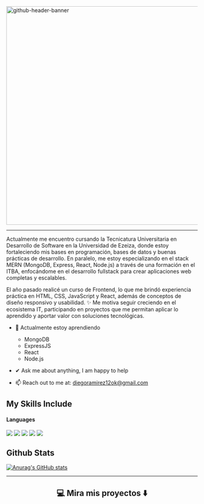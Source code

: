 

<img width="2125" height="575" alt="github-header-banner" src="https://github.com/user-attachments/assets/88f7ccc3-3fce-4c60-93fa-dfe1e749c042" />

<hr>


Actualmente me encuentro cursando la Tecnicatura Universitaria en Desarrollo de Software en la Universidad de Ezeiza, donde estoy fortaleciendo mis bases en programación, bases de datos y buenas prácticas de desarrollo.
En paralelo, me estoy especializando en el stack MERN (MongoDB, Express, React, Node.js) a través de una formación en el ITBA, enfocándome en el desarrollo fullstack para crear aplicaciones web completas y escalables.

El año pasado realicé un curso de Frontend, lo que me brindó experiencia práctica en HTML, CSS, JavaScript y React, además de conceptos de diseño responsivo y usabilidad.
✨ Me motiva seguir creciendo en el ecosistema IT, participando en proyectos que me permitan aplicar lo aprendido y aportar valor con soluciones tecnológicas.

- 🌱 Actualmente estoy aprendiendo
  - MongoDB
  - ExpressJS
  - React
  - Node.js
  
- ✔ Ask me about anything, I am happy to help<br>
- 📫 Reach out to me at: <a href="diegoramirez12ok@gmail.com">diegoramirez12ok@gmail.com</a>


## My Skills Include

<h4> Languages </h4>
<span> 
  <img src="https://img.shields.io/badge/HTML5-E34F26?style=for-the-badge&logo=html5&logoColor=white">
  <img src="https://img.shields.io/badge/CSS3-1572B6?style=for-the-badge&logo=css3&logoColor=white">
  <img src="https://img.shields.io/badge/JavaScript-F7DF1E?style=for-the-badge&logo=javascript&logoColor=black">
  <img src="https://img.shields.io/badge/C-00599C?style=for-the-badge&logo=c&logoColor=white">
  <img src= "https://img.shields.io/badge/-Arduino-00979D?style=for-the-badge&logo=Arduino&logoColor=white">
 






<h2>Github Stats</h2>

[![Anurag's GitHub stats](https://github-readme-stats.vercel.app/api?username=dieram&theme=prussian&show_icons=true)](https://github.com/anuraghazra/github-readme-stats)

<hr>


<h2  align="center">💻 Mira mis proyectos ⬇️ </h2>


